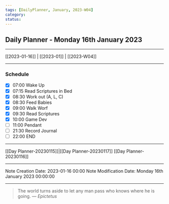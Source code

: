 ```yaml
---
tags: [DailyPlanner, January, 2023-W04]
category:
status:
---
```


## Daily Planner - Monday 16th January 2023

---
[[2023-01-16]] | [[2023-01]] | [[2023-W04]]

---
### Schedule
- [x] 07:00 Wake Up
- [x] 07:15 Read Scriptures in Bed
- [x] 08:30 Work out (A, L, C)
- [x] 08:30 Feed Babies
- [x] 09:00 Walk Worf
- [x] 09:30 Read Scriptures
- [x] 10:00 Game Dev
- [ ] 11:00 Pendant
- [ ] 21:30 Record Journal
- [ ] 22:00 END

---
[[Day Planner-20230115]]|[[Day Planner-20230117]]
[[Day Planner-20230116]]

---

Note Creation Date: 2023-01-16 00:00
Note Modification Date: Monday 16th January 2023 00:00:00 

--- 
> The world turns aside to let any man pass who knows where he is going.
> — <cite>Epictetus</cite>